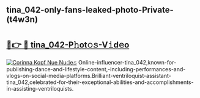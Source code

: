 ## tina_042-only-fans​-leaked-photo​-Private-(t4w3n)


# <h2><a href="https://mediaupload.pro?title=tina_042&ref=git">🔗👉 🔴 tina_042-P𝚑ot𝚘𝚜-V𝚒d𝚎o</a></h2>

[![Corinna Kopf Nue Nu𝚍e𝚜](https://i.imgur.com/0qMVB7G.gif)](https://mediaupload.pro?title=tina_042&ref=git)
Online-influencer-tina_042,known-for-publishing-dance-and-lifestyle-content,-including-performances-and-vlogs-on-social-media-platforms.Brilliant-ventriloquist-assistant-tina_042,celebrated-for-their-exceptional-abilities-and-accomplishments-in-assisting-ventriloquists.  